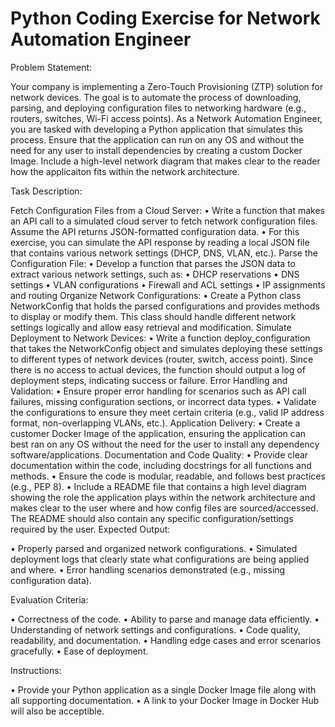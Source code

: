 # Python Coding Exercise for Network Automation Engineer

Problem Statement:

Your company is implementing a Zero-Touch Provisioning (ZTP) solution for network devices. The goal is to automate the process of downloading, parsing, and deploying configuration files to networking hardware (e.g., routers, switches, Wi-Fi access points). As a Network Automation Engineer, you are tasked with developing a Python application that simulates this process. Ensure that the application can run on any OS and without the need for any user to install dependencies by creating a custom Docker Image. Include a high-level network diagram that makes clear to the reader how the applicaiton fits within the network architecture.

Task Description:

Fetch Configuration Files from a Cloud Server: • Write a function that makes an API call to a simulated cloud server to fetch network configuration files. Assume the API returns JSON-formatted configuration data. • For this exercise, you can simulate the API response by reading a local JSON file that contains various network settings (DHCP, DNS, VLAN, etc.).
Parse the Configuration File: • Develop a function that parses the JSON data to extract various network settings, such as: • DHCP reservations • DNS settings • VLAN configurations • Firewall and ACL settings • IP assignments and routing
Organize Network Configurations: • Create a Python class NetworkConfig that holds the parsed configurations and provides methods to display or modify them. This class should handle different network settings logically and allow easy retrieval and modification.
Simulate Deployment to Network Devices: • Write a function deploy_configuration that takes the NetworkConfig object and simulates deploying these settings to different types of network devices (router, switch, access point). Since there is no access to actual devices, the function should output a log of deployment steps, indicating success or failure.
Error Handling and Validation: • Ensure proper error handling for scenarios such as API call failures, missing configuration sections, or incorrect data types. • Validate the configurations to ensure they meet certain criteria (e.g., valid IP address format, non-overlapping VLANs, etc.).
Application Delivery: • Create a customer Docker Image of the application, ensuring the application can best ran on any OS without the need for the user to install any dependency software/applications.
Documentation and Code Quality: • Provide clear documentation within the code, including docstrings for all functions and methods. • Ensure the code is modular, readable, and follows best practices (e.g., PEP 8). • Include a README file that contains a high level diagram showing the role the application plays within the network architecture and makes clear to the user where and how config files are sourced/accessed. The README should also contain any specific configuration/settings required by the user. 
Expected Output:

• Properly parsed and organized network configurations. • Simulated deployment logs that clearly state what configurations are being applied and where. • Error handling scenarios demonstrated (e.g., missing configuration data).

Evaluation Criteria:

• Correctness of the code. • Ability to parse and manage data efficiently. • Understanding of network settings and configurations. • Code quality, readability, and documentation. • Handling edge cases and error scenarios gracefully. • Ease of deployment.

Instructions:

• Provide your Python application as a single Docker Image file along with all supporting documentation. • A link to your Docker Image in Docker Hub will also be acceptible.
